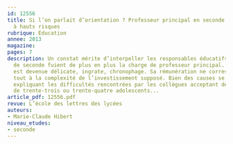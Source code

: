 ```yaml
---
id: 12556
title: Si l’on parlait d’orientation ? Professeur principal en seconde – une mission
  à hauts risques
rubrique: Éducation
annee: 2013
magazine: 
pages: 7
description: Un constat mérite d’interpeller les responsables éducatifs – les enseignants
  de seconde fuient de plus en plus la charge de professeur principal. La mission
  est devenue délicate, ingrate, chronophage. Sa rémunération ne correspond plus du
  tout à la complexité de l’investissement supposé. Bien des causes se conjuguent,
  expliquant les difficultés rencontrées par les collègues acceptant de gérer l’orientation
  de trente-trois ou trente-quatre adolescents...
article_pdf: 12556.pdf
revue: L’école des lettres des lycées
auteurs:
- Marie-Claude Hibert
niveau_etudes:
- seconde
---
```

